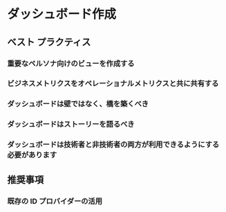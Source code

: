 # ダッシュボード作成




## ベスト プラクティス




### 重要なペルソナ向けのビューを作成する




### ビジネスメトリクスをオペレーショナルメトリクスと共に共有する




### ダッシュボードは壁ではなく、橋を築くべき




### ダッシュボードはストーリーを語るべき




### ダッシュボードは技術者と非技術者の両方が利用できるようにする必要があります




## 推奨事項




### 既存の ID プロバイダーの活用
